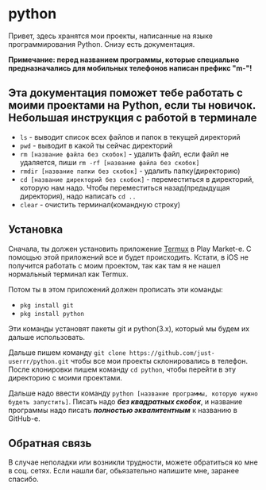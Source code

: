# python
Привет, здесь хранятся мои проекты, написанные на языке программирования Python. Снизу есть документация.

**Примечание: перед названием программы, которые специально предназначались для мобильных телефонов написан префикс "m-"!**

Эта документация поможет тебе работать с моими проектами на Python, если ты новичок.
**Небольшая инструкция с работой в терминале**
---
* `ls` - выводит список всех файлов и папок в текущей директорий
* `pwd` - выводит в какой ты сейчас директорий
* `rm [название файла без скобок]` - удалить файл, если файл не удаляется, пиши `rm -rf [название файла без скобок]`
* `rmdir [название папки без скобок]` - удалить папку(директорию)
* `cd [название директорий без скобок]` - переместиться в директорий, которую нам надо. Чтобы переместиться назад(предыдущая директория), надо написать `cd ..`
* `clear` - очистить терминал(командную строку)

**Установка**
---
Сначала, ты должен установить приложение [Termux](https://play.google.com/store/apps/details?id=com.termux&hl=ru) в Play Market-е. С помощью этой приложений все и будет происходить. Кстати, в iOS не получится работать с моим проектом, так как там я не нашел нормальный терминал как Termux.

Потом ты в этом приложений должен прописать эти команды:
* `pkg install git`
* `pkg install python`

Эти команды установят пакеты git и python(3.x), который мы будем их дальше использовать.

Дальше пишем команду `git clone https://github.com/just-userrr/python.git` чтобы все мои проекты склонировались в телефон. После клонировки пишем команду `cd python`, чтобы перейти в эту директорию с моими проектами.

Дальше надо ввести команду `python [название программы, которую нужно будеть запустить]`. Писать надо ***без квадратных скобок***, и название программы надо писать ***полностью эквалитентным*** к названию в GitHub-е.

**Обратная связь**
---
В случае неполадки или возникли трудности, можете обратиться ко мне в соц. сетях.
Если нашли баг, обьязательно напишите мне, заранее спасибо.
